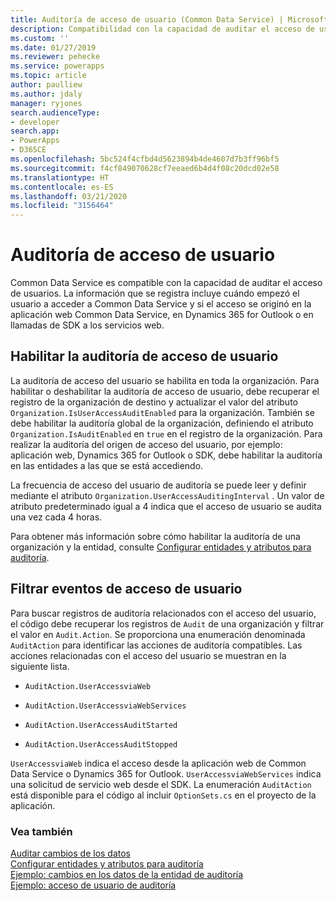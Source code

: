 ```yaml
---
title: Auditoría de acceso de usuario (Common Data Service) | Microsoft Docs
description: Compatibilidad con la capacidad de auditar el acceso de usuario, incluida la identificación de usuario, la hora de acceso y el tipo de cliente.
ms.custom: ''
ms.date: 01/27/2019
ms.reviewer: pehecke
ms.service: powerapps
ms.topic: article
author: paulliew
ms.author: jdaly
manager: ryjones
search.audienceType:
- developer
search.app:
- PowerApps
- D365CE
ms.openlocfilehash: 5bc524f4cfbd4d5623894b4de4607d7b3ff96bf5
ms.sourcegitcommit: f4cf849070628cf7eeaed6b4d4f08c20dcd02e58
ms.translationtype: HT
ms.contentlocale: es-ES
ms.lasthandoff: 03/21/2020
ms.locfileid: "3156464"
---
```

# <a name="audit-user-access"></a>Auditoría de acceso de usuario

Common Data Service es compatible con la capacidad de auditar el acceso de usuarios. La información que se registra incluye cuándo empezó el usuario a acceder a Common Data Service y si el acceso se originó en la aplicación web Common Data Service, en Dynamics 365 for Outlook o en llamadas de SDK a los servicios web.  
  
## <a name="enable-user-access-auditing"></a>Habilitar la auditoría de acceso de usuario  
 La auditoría de acceso del usuario se habilita en toda la organización. Para habilitar o deshabilitar la auditoría de acceso de usuario, debe recuperar el registro de la organización de destino y actualizar el valor del atributo `Organization.IsUserAccessAuditEnabled` para la organización. También se debe habilitar la auditoría global de la organización, definiendo el atributo `Organization.IsAuditEnabled` en `true` en el registro de la organización. Para realizar la auditoría del origen de acceso del usuario, por ejemplo: aplicación web, Dynamics 365 for Outlook o SDK, debe habilitar la auditoría en las entidades a las que se está accediendo.  
  
 La frecuencia de acceso del usuario de auditoría se puede leer y definir mediante el atributo `Organization.UserAccessAuditingInterval` . Un valor de atributo predeterminado igual a 4 indica que el acceso de usuario se audita una vez cada 4 horas.  
  
 Para obtener más información sobre cómo habilitar la auditoría de una organización y la entidad, consulte [Configurar entidades y atributos para auditoría](configure-entities-attributes-auditing.md).  
  
## <a name="filter-on-user-access-events"></a>Filtrar eventos de acceso de usuario  
 Para buscar registros de auditoría relacionados con el acceso del usuario, el código debe recuperar los registros de `Audit` de una organización y filtrar el valor en `Audit.Action`. Se proporciona una enumeración denominada `AuditAction` para identificar las acciones de auditoría compatibles. Las acciones relacionadas con el acceso del usuario se muestran en la siguiente lista.  
  
-   `AuditAction.UserAccessviaWeb`  
  
-   `AuditAction.UserAccessviaWebServices`  
  
-   `AuditAction.UserAccessAuditStarted`  
  
-   `AuditAction.UserAccessAuditStopped`  
  
 `UserAccessviaWeb` indica el acceso desde la aplicación web de Common Data Service o Dynamics 365 for Outlook. `UserAccessviaWebServices` indica una solicitud de servicio web desde el SDK. La enumeración `AuditAction` está disponible para el código al incluir `OptionSets.cs` en el proyecto de la aplicación.  
  
### <a name="see-also"></a>Vea también  
 [Auditar cambios de los datos](/powerapps/developer/common-data-service/auditing-overview)   
 [Configurar entidades y atributos para auditoría](/powerapps/developer/common-data-service/configure-entities-attributes-auditing)     
 [Ejemplo: cambios en los datos de la entidad de auditoría](/powerapps/developer/common-data-service/org-service/samples/audit-entity-data-changes)   
 [Ejemplo: acceso de usuario de auditoría](/powerapps/developer/common-data-service/org-service/samples/audit-user-access)
